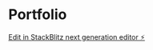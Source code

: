 # Portfolio

[Edit in StackBlitz next generation editor ⚡️](https://stackblitz.com/~/github.com/Only5Mins/Portfolio)